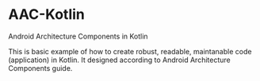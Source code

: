 # AAC-Kotlin
Android Architecture Components in Kotlin

This is basic example of how to create robust, readable, maintanable code (application) in Kotlin. 
It designed according to Android Architecture Components guide.
